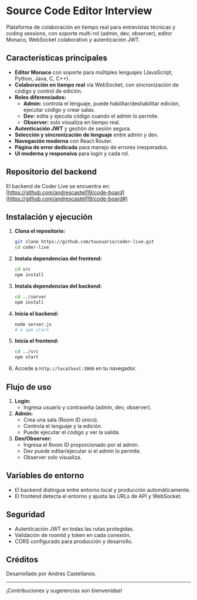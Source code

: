 
# Source Code Editor Interview

Plataforma de colaboración en tiempo real para entrevistas técnicas y coding sessions, con soporte multi-rol (admin, dev, observer), editor Monaco, WebSocket colaborativo y autenticación JWT.

## Características principales

- **Editor Monaco** con soporte para múltiples lenguajes (JavaScript, Python, Java, C, C++).
- **Colaboración en tiempo real** vía WebSocket, con sincronización de código y control de edición.
- **Roles diferenciados:**
  - **Admin:** controla el lenguaje, puede habilitar/deshabilitar edición, ejecutar código y crear salas.
  - **Dev:** edita y ejecuta código cuando el admin lo permite.
  - **Observer:** solo visualiza en tiempo real.
- **Autenticación JWT** y gestión de sesión segura.
- **Selección y sincronización de lenguaje** entre admin y dev.
- **Navegación moderna** con React Router.
- **Página de error dedicada** para manejo de errores inesperados.
- **UI moderna y responsiva** para login y cada rol.


## Repositorio del backend

El backend de Coder Live se encuentra en: [https://github.com/andrescastell19/code-board](https://github.com/andrescastell19/code-board#)

## Instalación y ejecución

1. **Clona el repositorio:**
   ```bash
   git clone https://github.com/tuusuario/coder-live.git
   cd coder-live
   ```
2. **Instala dependencias del frontend:**
   ```bash
   cd src
   npm install
   ```
3. **Instala dependencias del backend:**
   ```bash
   cd ../server
   npm install
   ```
4. **Inicia el backend:**
   ```bash
   node server.js
   # o npm start
   ```
5. **Inicia el frontend:**
   ```bash
   cd ../src
   npm start
   ```
6. Accede a `http://localhost:3000` en tu navegador.

## Flujo de uso

1. **Login:**
   - Ingresa usuario y contraseña (admin, dev, observer).
2. **Admin:**
   - Crea una sala (Room ID único).
   - Controla el lenguaje y la edición.
   - Puede ejecutar el código y ver la salida.
3. **Dev/Observer:**
   - Ingresa el Room ID proporcionado por el admin.
   - Dev puede editar/ejecutar si el admin lo permite.
   - Observer solo visualiza.

## Variables de entorno

- El backend distingue entre entorno local y producción automáticamente.
- El frontend detecta el entorno y ajusta las URLs de API y WebSocket.

## Seguridad

- Autenticación JWT en todas las rutas protegidas.
- Validación de roomId y token en cada conexión.
- CORS configurado para producción y desarrollo.

## Créditos

Desarrollado por Andres Castellanos.

---

¡Contribuciones y sugerencias son bienvenidas!
